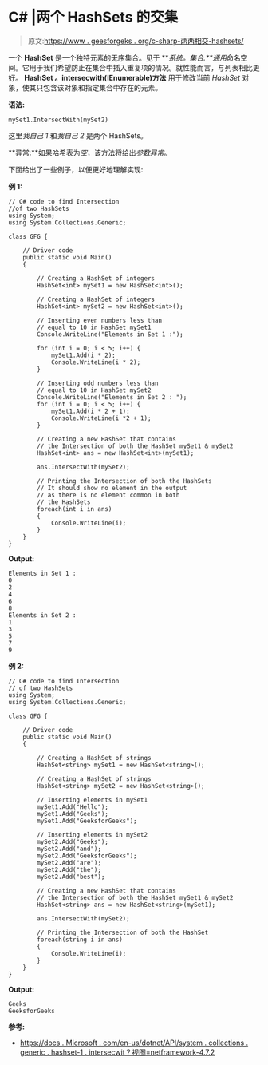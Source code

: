 # C# |两个 HashSets 的交集

> 原文:[https://www . geesforgeks . org/c-sharp-两两相交-hashsets/](https://www.geeksforgeeks.org/c-sharp-intersection-of-two-hashsets/)

一个 **HashSet** 是一个独特元素的无序集合。见于 ***系统。集合.**通用*命名空间。它用于我们希望防止在集合中插入重复项的情况。就性能而言，与列表相比更好。 **HashSet <t>。intersecwith(IEnumerable<t>)方法</t></t>** 用于修改当前 *HashSet* 对象，使其只包含该对象和指定集合中存在的元素。

**语法:**

```
mySet1.IntersectWith(mySet2)
```

这里*我自己 1* 和*我自己 2* 是两个 HashSets。

**异常:**如果哈希表为*空*，该方法将给出*参数异常*。

下面给出了一些例子，以便更好地理解实现:

**例 1:**

```
// C# code to find Intersection 
//of two HashSets
using System;
using System.Collections.Generic;

class GFG {

    // Driver code
    public static void Main()
    {

        // Creating a HashSet of integers
        HashSet<int> mySet1 = new HashSet<int>();

        // Creating a HashSet of integers
        HashSet<int> mySet2 = new HashSet<int>();

        // Inserting even numbers less than
        // equal to 10 in HashSet mySet1
        Console.WriteLine("Elements in Set 1 :");

        for (int i = 0; i < 5; i++) {
            mySet1.Add(i * 2);
            Console.WriteLine(i * 2);
        }

        // Inserting odd numbers less than
        // equal to 10 in HashSet mySet2
        Console.WriteLine("Elements in Set 2 : ");
        for (int i = 0; i < 5; i++) {
            mySet1.Add(i * 2 + 1);
            Console.WriteLine(i *2 + 1);
        }

        // Creating a new HashSet that contains
        // the Intersection of both the HashSet mySet1 & mySet2
        HashSet<int> ans = new HashSet<int>(mySet1);

        ans.IntersectWith(mySet2);

        // Printing the Intersection of both the HashSets
        // It should show no element in the output
        // as there is no element common in both
        // the HashSets
        foreach(int i in ans)
        {
            Console.WriteLine(i);
        }
    }
}
```

**Output:**

```
Elements in Set 1 :
0
2
4
6
8
Elements in Set 2 : 
1
3
5
7
9

```

**例 2:**

```
// C# code to find Intersection
// of two HashSets
using System;
using System.Collections.Generic;

class GFG {

    // Driver code
    public static void Main()
    {

        // Creating a HashSet of strings
        HashSet<string> mySet1 = new HashSet<string>();

        // Creating a HashSet of strings
        HashSet<string> mySet2 = new HashSet<string>();

        // Inserting elements in mySet1
        mySet1.Add("Hello");
        mySet1.Add("Geeks");
        mySet1.Add("GeeksforGeeks");

        // Inserting elements in mySet2
        mySet2.Add("Geeks");
        mySet2.Add("and");
        mySet2.Add("GeeksforGeeks");
        mySet2.Add("are");
        mySet2.Add("the");
        mySet2.Add("best");

        // Creating a new HashSet that contains
        // the Intersection of both the HashSet mySet1 & mySet2
        HashSet<string> ans = new HashSet<string>(mySet1);

        ans.IntersectWith(mySet2);

        // Printing the Intersection of both the HashSet
        foreach(string i in ans)
        {
            Console.WriteLine(i);
        }
    }
}
```

**Output:**

```
Geeks
GeeksforGeeks

```

**参考:**

*   [https://docs . Microsoft . com/en-us/dotnet/API/system . collections . generic . hashset-1 . intersecwit？视图=netframework-4.7.2](https://docs.microsoft.com/en-us/dotnet/api/system.collections.generic.hashset-1.intersectwith?view=netframework-4.7.2)